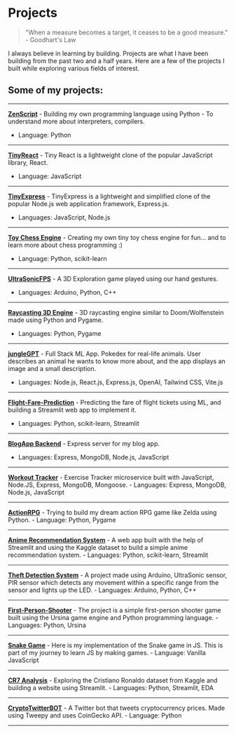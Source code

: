 # Projects

> "When a measure becomes a target, it ceases to be a good measure." - Goodhart's Law

I always believe in learning by building. Projects are what I have been building from the past two and a half years. Here are a few of the projects I built while exploring various fields of interest.

## Some of my projects:

---

**[ZenScript](https://github.com/theyashwanthsai/ZenScript)** - Building my own programming language using Python - To understand more about interpreters, compilers.
   - Language: Python

---

**[TinyReact](https://github.com/theyashwanthsai/TinyReact)** - Tiny React is a lightweight clone of the popular JavaScript library, React.
   - Language: JavaScript

---

**[TinyExpress](https://github.com/theyashwanthsai/TinyExpress)** - TinyExpress is a lightweight and simplified clone of the popular Node.js web application framework, Express.js.
   - Languages: JavaScript, Node.js

---

**[Toy Chess Engine](https://github.com/theyashwanthsai/ToyChessEngine)** - Creating my own tiny toy chess engine for fun... and to learn more about chess programming :)
   - Language: Python, scikit-learn

---

**[UltraSonicFPS](https://github.com/theyashwanthsai/UltrasonicFPS)** - A 3D Exploration game played using our hand gestures.
   - Languages: Arduino, Python, C++

---

**[Raycasting 3D Engine](https://github.com/theyashwanthsai/raycasting-3d-engine)** - 3D raycasting engine similar to Doom/Wolfenstein made using Python and Pygame.
   - Languages: Python, Pygame

---

**[jungleGPT](https://github.com/theyashwanthsai/jungleGPT)** - Full Stack ML App. Pokedex for real-life animals. User describes an animal he wants to know more about, and the app displays an image and a small description.
   - Languages: Node.js, React.js, Express.js, OpenAI, Tailwind CSS, Vite.js

---

**[Flight-Fare-Prediction](https://github.com/theyashwanthsai/Flight-Fare-Prediction)** - Predicting the fare of flight tickets using ML, and building a Streamlit web app to implement it.
   - Languages: Python, scikit-learn, Streamlit

---

**[BlogApp Backend](https://github.com/theyashwanthsai/Blog-Backend)** - Express server for my blog app.
   - Languages: Express, MongoDB, Node.js, JavaScript

---

**[Workout Tracker](https://github.com/theyashwanthsai/Workout-Tracker-Backend)** - Exercise Tracker microservice built with JavaScript, Node.JS, Express, MongoDB, Mongoose.
    - Languages: Express, MongoDB, Node.js, JavaScript

---

**[ActionRPG](https://github.com/theyashwanthsai/ActionRPG-Pygame)** - Trying to build my dream action RPG game like Zelda using Python.
    - Language: Python, Pygame

---

**[Anime Recommendation System](https://github.com/theyashwanthsai/Anime-Recommendation-System)** - A web app built with the help of Streamlit and using the Kaggle dataset to build a simple anime recommendation system.
    - Languages: Python, scikit-learn, Streamlit

---

**[Theft Detection System](https://github.com/theyashwanthsai/Theft-Detection_System)** - A project made using Arduino, UltraSonic sensor, PIR sensor which detects any movement within a specific range from the sensor and lights up the LED.
    - Languages: Arduino, Python, C++

---

**[First-Person-Shooter](https://github.com/theyashwanthsai/First-Person-Shooter)** - The project is a simple first-person shooter game built using the Ursina game engine and Python programming language.
    - Languages: Python, Ursina

---

**[Snake Game](https://github.com/theyashwanthsai/Snake-Game)** - Here is my implementation of the Snake game in JS. This is part of my journey to learn JS by making games.
    - Language: Vanilla JavaScript

---

**[CR7 Analysis](https://github.com/theyashwanthsai/CR7-Analysis)** - Exploring the Cristiano Ronaldo dataset from Kaggle and building a website using Streamlit.
    - Languages: Python, Streamlit, EDA

---

**[CryptoTwitterBOT](https://github.com/acmpesuecc/TwitterBotCryptocurrencyPrice)** - A Twitter bot that tweets cryptocurrency prices. Made using Tweepy and uses CoinGecko API.
    - Language: Python

---
